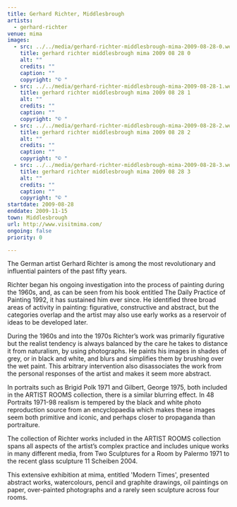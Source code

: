 ```yaml
---
title: Gerhard Richter, Middlesbrough
artists:
  - gerhard-richter
venue: mima
images:
  - src: ../../media/gerhard-richter-middlesbrough-mima-2009-08-28-0.webp
    title: gerhard richter middlesbrough mima 2009 08 28 0
    alt: ""
    credits: ""
    caption: ""
    copyright: "© "
  - src: ../../media/gerhard-richter-middlesbrough-mima-2009-08-28-1.webp
    title: gerhard richter middlesbrough mima 2009 08 28 1
    alt: ""
    credits: ""
    caption: ""
    copyright: "© "
  - src: ../../media/gerhard-richter-middlesbrough-mima-2009-08-28-2.webp
    title: gerhard richter middlesbrough mima 2009 08 28 2
    alt: ""
    credits: ""
    caption: ""
    copyright: "© "
  - src: ../../media/gerhard-richter-middlesbrough-mima-2009-08-28-3.webp
    title: gerhard richter middlesbrough mima 2009 08 28 3
    alt: ""
    credits: ""
    caption: ""
    copyright: "© "
startdate: 2009-08-28
enddate: 2009-11-15
town: Middlesbrough
url: http://www.visitmima.com/
ongoing: false
priority: 0

---
```


The German artist Gerhard Richter is among the most revolutionary and influential painters of the past fifty years.

Richter began his ongoing investigation into the process of painting during the 1960s, and, as can be seen from his book entitled The Daily Practice of Painting 1992, it has sustained him ever since. He identified three broad areas of activity in painting: figurative, constructive and abstract, but the categories overlap and the artist may also use early works as a reservoir of ideas to be developed later.

During the 1960s and into the 1970s Richter’s work was primarily figurative but the realist tendency is always balanced by the care he takes to distance it from naturalism, by using photographs. He paints his images in shades of grey, or in black and white, and blurs and simplifies them by brushing over the wet paint. This arbitrary intervention also disassociates the work from the personal responses of the artist and makes it seem more abstract.

In portraits such as Brigid Polk 1971 and Gilbert, George 1975, both included in the ARTIST ROOMS collection, there is a similar blurring effect. In 48 Portraits 1971-98 realism is tempered by the black and white photo reproduction source from an encyclopaedia which makes these images seem both primitive and iconic, and perhaps closer to propaganda than portraiture.

The collection of Richter works included in the ARTIST ROOMS collection spans all aspects of the artist’s complex practice and includes unique works in many different media, from Two Sculptures for a Room by Palermo 1971 to the recent glass sculpture 11 Scheiben 2004.

This extensive exhibition at mima, entitled 'Modern Times', presented abstract works, watercolours, pencil and graphite drawings, oil paintings on paper, over-painted photographs and a rarely seen sculpture across four rooms.